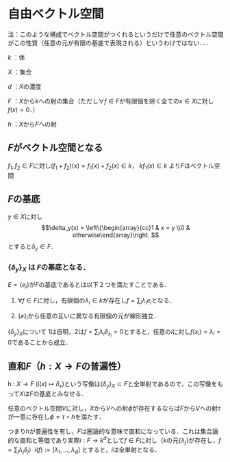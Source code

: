 # 自由ベクトル空間

注：このような構成でベクトル空間がつくれるというだけで任意のベクトル空間がこの性質（任意の元が有限の基底で表現される）というわけではない．．．

$k$ ：体

$X$ ：集合

$d$ ：$X$の濃度

$F$ ：$X$から$k$への射の集合（ただし$\forall f\in F$が有限個を除く全ての$x\in X$に対し$f(x)=0$．）

$h$ ：$X$から$F$への射

## $F$がベクトル空間となる

$f_1,f_2 \in F$に対し$(f_1+f_2)(x) = f_1(x) + f_2(x) \in k$，
$kf_1(x) \in k$ より$F$はベクトル空間

## $F$の基底

$y \in X$に対し
$$\delta_y(x) = \left\{\begin{array}{cc}1 & x = y \\0 & otherwise\end{array}\right. $$
とすると$\delta_y\in F$．

### $\{\delta_y\}_X$ は $F$の基底となる．

$E=\{e_i\}$が$F$の基底であるとは以下２つを満たすことである．

1. $\forall f\in F$に対し，有限個の$\lambda_i \in k$が存在し$f = \sum_i\lambda_i e_i$となる．

2. $\{e\}_i$から任意の互いに異なる有限個の元が線形独立．

$\{\delta_y\}_X$について
1は自明，2は$f=\sum_{i} \lambda_i \delta_{x_i}=0$とすると，任意の$i$に対し$f(x_i) = \lambda_i = 0$であることから成立．

## 直和$F$（$h:X\to F$の普遍性）

h : $X\to F$ $(i(x)\mapsto \delta_x)$という写像は$\{\delta_y\}_X\subset F$と全単射であるので，この写像をもって$X$は$F$の基底とみなせる．

任意のベクトル空間$V$に対し，$X$から$V$への射$\phi$が存在するならば$F$から$V$への射$\tau$が一意に存在し$\phi = \tau\circ h$を満たす．

つまり$h$が普遍性を有し，$F$は圏論的な意味で直和になっている．これは集合論的な直和と等価であり実際$i:F\to k^d$として$f\in F$に対し（$k$の元$\{\lambda_j\}$が存在し，$f=\sum_j\lambda_j\delta_j$）$i(f) := [\lambda_1,\ldots,\lambda_d]$ とすると，$i$は全単射となる．
